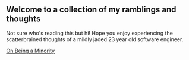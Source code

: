 ## Welcome to a collection of my ramblings and thoughts

Not sure who's reading this but hi! Hope you enjoy experiencing the scatterbrained thoughts of a mildly jaded 23 year old software engineer.

[On Being a Minority](./minority.md)
